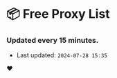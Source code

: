 # :package: Free Proxy List
### Updated every 15 minutes.

- Last updated: `2024-07-28 15:35`

:heart:
